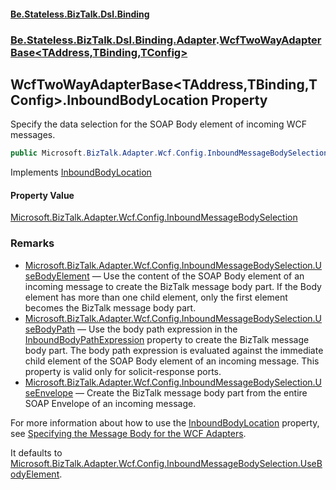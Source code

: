 #### [Be.Stateless.BizTalk.Dsl.Binding](README.md 'README')
### [Be.Stateless.BizTalk.Dsl.Binding.Adapter](Be.Stateless.BizTalk.Dsl.Binding.Adapter.md 'Be.Stateless.BizTalk.Dsl.Binding.Adapter').[WcfTwoWayAdapterBase&lt;TAddress,TBinding,TConfig&gt;](WcfTwoWayAdapterBase_TAddress,TBinding,TConfig_.md 'Be.Stateless.BizTalk.Dsl.Binding.Adapter.WcfTwoWayAdapterBase<TAddress,TBinding,TConfig>')

## WcfTwoWayAdapterBase<TAddress,TBinding,TConfig>.InboundBodyLocation Property

Specify the data selection for the SOAP Body element of incoming WCF messages.

```csharp
public Microsoft.BizTalk.Adapter.Wcf.Config.InboundMessageBodySelection InboundBodyLocation { get; set; }
```

Implements [InboundBodyLocation](https://docs.microsoft.com/en-us/dotnet/api/Microsoft.BizTalk.Adapter.Wcf.Config.IAdapterConfigInboundMessageMarshalling.InboundBodyLocation 'Microsoft.BizTalk.Adapter.Wcf.Config.IAdapterConfigInboundMessageMarshalling.InboundBodyLocation')

#### Property Value
[Microsoft.BizTalk.Adapter.Wcf.Config.InboundMessageBodySelection](https://docs.microsoft.com/en-us/dotnet/api/Microsoft.BizTalk.Adapter.Wcf.Config.InboundMessageBodySelection 'Microsoft.BizTalk.Adapter.Wcf.Config.InboundMessageBodySelection')

### Remarks

- [Microsoft.BizTalk.Adapter.Wcf.Config.InboundMessageBodySelection.UseBodyElement](https://docs.microsoft.com/en-us/dotnet/api/Microsoft.BizTalk.Adapter.Wcf.Config.InboundMessageBodySelection.UseBodyElement 'Microsoft.BizTalk.Adapter.Wcf.Config.InboundMessageBodySelection.UseBodyElement') — Use the content of the SOAP Body element of an
              incoming message to create the BizTalk message body part. If the Body element has more than one child element, only
              the first element becomes the BizTalk message body part.
- [Microsoft.BizTalk.Adapter.Wcf.Config.InboundMessageBodySelection.UseBodyPath](https://docs.microsoft.com/en-us/dotnet/api/Microsoft.BizTalk.Adapter.Wcf.Config.InboundMessageBodySelection.UseBodyPath 'Microsoft.BizTalk.Adapter.Wcf.Config.InboundMessageBodySelection.UseBodyPath') — Use the body path expression in the [InboundBodyPathExpression](WcfTwoWayAdapterBase_TAddress,TBinding,TConfig_.InboundBodyPathExpression.md 'Be.Stateless.BizTalk.Dsl.Binding.Adapter.WcfTwoWayAdapterBase<TAddress,TBinding,TConfig>.InboundBodyPathExpression') property to create the BizTalk message body part. The body path expression is
              evaluated against the immediate child element of the SOAP Body element of an incoming message. This property is valid
              only for solicit-response ports.
- [Microsoft.BizTalk.Adapter.Wcf.Config.InboundMessageBodySelection.UseEnvelope](https://docs.microsoft.com/en-us/dotnet/api/Microsoft.BizTalk.Adapter.Wcf.Config.InboundMessageBodySelection.UseEnvelope 'Microsoft.BizTalk.Adapter.Wcf.Config.InboundMessageBodySelection.UseEnvelope') — Create the BizTalk message body part from the entire
              SOAP Envelope of an incoming message.

For more information about how to use the [InboundBodyLocation](WcfTwoWayAdapterBase_TAddress,TBinding,TConfig_.InboundBodyLocation.md 'Be.Stateless.BizTalk.Dsl.Binding.Adapter.WcfTwoWayAdapterBase<TAddress,TBinding,TConfig>.InboundBodyLocation') property, see [Specifying the
            Message Body for the WCF Adapters](https://docs.microsoft.com/en-us/biztalk/core/specifying-the-message-body-for-the-wcf-adapters 'https://docs.microsoft.com/en-us/biztalk/core/specifying-the-message-body-for-the-wcf-adapters').

It defaults to [Microsoft.BizTalk.Adapter.Wcf.Config.InboundMessageBodySelection.UseBodyElement](https://docs.microsoft.com/en-us/dotnet/api/Microsoft.BizTalk.Adapter.Wcf.Config.InboundMessageBodySelection.UseBodyElement 'Microsoft.BizTalk.Adapter.Wcf.Config.InboundMessageBodySelection.UseBodyElement').